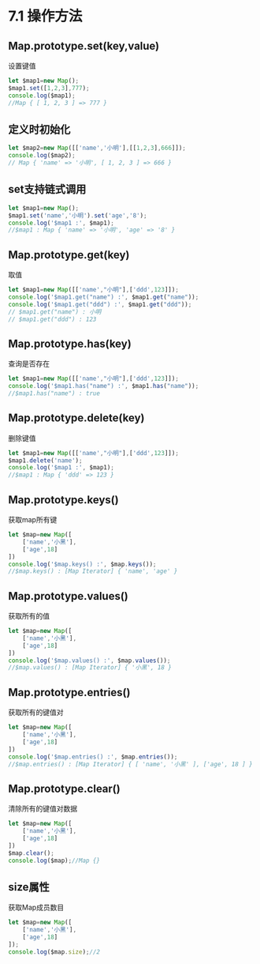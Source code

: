# 7.1 操作方法

## Map.prototype.set(key,value)
设置键值
```js
let $map1=new Map();
$map1.set([1,2,3],777);
console.log($map1);
//Map { [ 1, 2, 3 ] => 777 }
```

## 定义时初始化
```js
let $map2=new Map([['name','小明'],[[1,2,3],666]]);    
console.log($map2);
// Map { 'name' => '小明', [ 1, 2, 3 ] => 666 }
```

## set支持链式调用
```js
let $map1=new Map();
$map1.set('name','小明').set('age','8');
console.log('$map1 :', $map1);
//$map1 : Map { 'name' => '小明', 'age' => '8' }
```

## Map.prototype.get(key)
取值
```js
let $map1=new Map([['name',"小明"],['ddd',123]]);
console.log('$map1.get("name") :', $map1.get("name"));
console.log('$map1.get("ddd") :', $map1.get("ddd"));
// $map1.get("name") : 小明
// $map1.get("ddd") : 123
```

## Map.prototype.has(key)
查询是否存在
```js
let $map1=new Map([['name',"小明"],['ddd',123]]);
console.log('$map1.has("name") :', $map1.has("name"));
//$map1.has("name") : true
```

## Map.prototype.delete(key)
删除键值
```js
let $map1=new Map([['name',"小明"],['ddd',123]]);
$map1.delete('name');
console.log('$map1 :', $map1);
//$map1 : Map { 'ddd' => 123 }
```

## Map.prototype.keys()
获取map所有键
```js
let $map=new Map([
    ['name','小黑'],
    ['age',18]
])
console.log('$map.keys() :', $map.keys());
//$map.keys() : [Map Iterator] { 'name', 'age' }
```

## Map.prototype.values()
获取所有的值
```js
let $map=new Map([
    ['name','小黑'],
    ['age',18]
])
console.log('$map.values() :', $map.values());
//$map.values() : [Map Iterator] { '小黑', 18 }
```

## Map.prototype.entries()
获取所有的键值对
```js
let $map=new Map([
    ['name','小黑'],
    ['age',18]
])
console.log('$map.entries() :', $map.entries());
//$map.entries() : [Map Iterator] { [ 'name', '小黑' ], ['age', 18 ] }
```

## Map.prototype.clear()
清除所有的键值对数据
```js
let $map=new Map([
    ['name','小黑'],
    ['age',18]
])
$map.clear();
console.log($map);//Map {}
```

## size属性
获取Map成员数目
```js
let $map=new Map([
    ['name','小黑'],
    ['age',18]
]);
console.log($map.size);//2
```